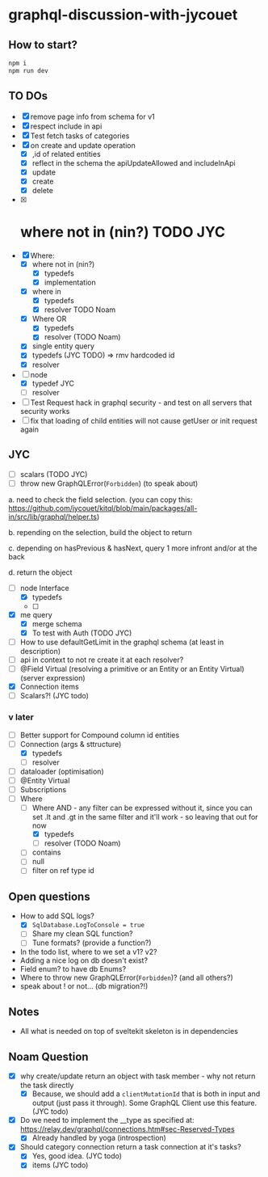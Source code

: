 # graphql-discussion-with-jycouet

## How to start?

```bash
npm i
npm run dev
```

## TO DOs

- [x] remove page info from schema for v1
- [x] respect include in api
- [x] Test fetch tasks of categories
- [x] on create and update operation
  - [x] ,id of related entities
  - [x] reflect in the schema the apiUpdateAllowed and includeInApi
  - [x] update
  - [x] create
  - [x] delete
- [x] # where not in (nin?) TODO JYC
- [x] Where:
  - [x] where not in (nin?)
    - [x] typedefs
    - [x] implementation
  - [x] where in
    - [x] typedefs
    - [x] resolver TODO Noam
  - [x] Where OR
    - [x] typedefs
    - [x] resolver (TODO Noam)
  - [x] single entity query
  - [x] typedefs (JYC TODO) => rmv hardcoded id
  - [x] resolver
- [ ] node
  - [x] typedef JYC
  - [ ] resolver
- [ ] Test Request hack in graphql security - and test on all servers that security works
- [ ] fix that loading of child entities will not cause getUser or init request again

## JYC

- [ ] scalars (TODO JYC)
- [ ] throw new GraphQLError(`Forbidden`) (to speak about)

a. need to check the field selection. (you can copy this:
https://github.com/jycouet/kitql/blob/main/packages/all-in/src/lib/graphql/helper.ts)

b. repending on the selection, build the object to return

c. depending on hasPrevious & hasNext, query 1 more infront and/or at the back

d. return the object

- [ ] node Interface
  - [x] typedefs
  - [ ]
- [x] me query
  - [x] merge schema
  - [x] To test with Auth (TODO JYC)
- [ ] How to use defaultGetLimit in the graphql schema (at least in description)
- [ ] api in context to not re create it at each resolver?
- [ ] @Field Virtual (resolving a primitive or an Entity or an Entity Virtual) (server expression)
- [x] Connection items
- [ ] Scalars?! (JYC todo)

### v later

- [ ] Better support for Compound column id entities
- [ ] Connection (args & sttructure)
  - [x] typedefs
  - [ ] resolver
- [ ] dataloader (optimisation)
- [ ] @Entity Virtual
- [ ] Subscriptions
- [ ] Where
  - [ ] Where AND - any filter can be expressed without it, since you can set .lt and .gt in the
        same filter and it'll work - so leaving that out for now
    - [x] typedefs
    - [ ] resolver (TODO Noam)
  - [ ] contains
  - [ ] null
  - [ ] filter on ref type id

## Open questions

- How to add SQL logs?
  - [x] `SqlDatabase.LogToConsole = true`
  - [ ] Share my clean SQL function?
  - [ ] Tune formats? (provide a function?)
- In the todo list, where to we set a v1? v2?
- Adding a nice log on db doesn't exist?
- Field enum? to have db Enums?
- Where to throw new GraphQLError(`Forbidden`)? (and all others?)
- speak about ! or not... (db migration?!)

## Notes

- All what is needed on top of sveltekit skeleton is in dependencies

## Noam Question

- [x] why create/update return an object with task member - why not return the task directly
  - [x] Because, we should add a `clientMutationId` that is both in input and output (just pass it
        through). Some GraphQL Client use this feature. (JYC todo)
- [x] Do we need to implement the \_\_type as specified at:
      https://relay.dev/graphql/connections.htm#sec-Reserved-Types
  - [x] Already handled by yoga (introspection)
- [x] Should category connection return a task connection at it's tasks?
  - [x] Yes, good idea. (JYC todo)
  - [x] items (JYC todo)
